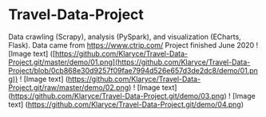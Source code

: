 # Travel-Data-Project
Data crawling (Scrapy), analysis (PySpark), and visualization (ECharts, Flask). Data came from https://www.ctrip.com/
Project finished June 2020
! [Image text] ([https://github.com/Klaryce/Travel-Data-Project.git/master/demo/01.png](https://github.com/Klaryce/Travel-Data-Project/blob/0cb868e30d9257f09fae7994d526e657d3de2dc8/demo/01.png)) 
! [Image text] (https://github.com/Klaryce/Travel-Data-Project.git/raw/master/demo/02.png) 
! [Image text] (https://github.com/Klaryce/Travel-Data-Project.git/demo/03.png) 
! [Image text] (https://github.com/Klaryce/Travel-Data-Project.git/demo/04.png) 
